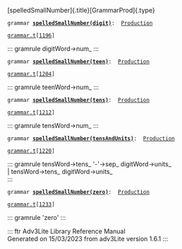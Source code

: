 [spelledSmallNumber]{.title}[GrammarProd]{.type}

`grammar `**[`spelledSmallNumber(digit)`](../object/spelledSmallNumber(digit).html)**` :   `[`Production`](../object/Production.html)

[`grammar.t`](../file/grammar.t.html)`[`[`1196`](../source/grammar.t.html#1196)`]`

::: gramrule
digitWord-\>num\_
:::

`grammar `**[`spelledSmallNumber(teen)`](../object/spelledSmallNumber(teen).html)**` :   `[`Production`](../object/Production.html)

[`grammar.t`](../file/grammar.t.html)`[`[`1204`](../source/grammar.t.html#1204)`]`

::: gramrule
teenWord-\>num\_
:::

`grammar `**[`spelledSmallNumber(tens)`](../object/spelledSmallNumber(tens).html)**` :   `[`Production`](../object/Production.html)

[`grammar.t`](../file/grammar.t.html)`[`[`1212`](../source/grammar.t.html#1212)`]`

::: gramrule
tensWord-\>num\_
:::

`grammar `**[`spelledSmallNumber(tensAndUnits)`](../object/spelledSmallNumber(tensAndUnits).html)**` :   `[`Production`](../object/Production.html)

[`grammar.t`](../file/grammar.t.html)`[`[`1220`](../source/grammar.t.html#1220)`]`

::: gramrule
tensWord-\>tens\_ \'-\'-\>sep\_ digitWord-\>units\_\
\| tensWord-\>tens\_ digitWord-\>units\_\
:::

`grammar `**[`spelledSmallNumber(zero)`](../object/spelledSmallNumber(zero).html)**` :   `[`Production`](../object/Production.html)

[`grammar.t`](../file/grammar.t.html)`[`[`1233`](../source/grammar.t.html#1233)`]`

::: gramrule
\'zero\'
:::

::: ftr
Adv3Lite Library Reference Manual\
Generated on 15/03/2023 from adv3Lite version 1.6.1
:::

